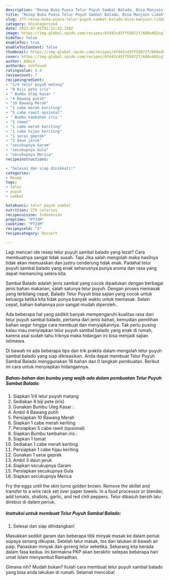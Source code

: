 ```yaml
---
description: "Resep Buka Puasa Telur Puyuh Sambal Balado, Bisa Manjain Lidah"
title: "Resep Buka Puasa Telur Puyuh Sambal Balado, Bisa Manjain Lidah"
slug: 277-resep-buka-puasa-telur-puyuh-sambal-balado-bisa-manjain-lidah
category: Uncategorized
date: 2022-07-01T02:12:52.258Z
image: https://img-global.cpcdn.com/recipes/6fd42cd3ff55072f/680x482cq70/telur-puyuh-sambal-balado-foto-resep-utama.jpg
hideToc: false
enableToc: true
enableTocContent: false
thumbnail: https://img-global.cpcdn.com/recipes/6fd42cd3ff55072f/680x482cq70/telur-puyuh-sambal-balado-foto-resep-utama.jpg
cover: https://img-global.cpcdn.com/recipes/6fd42cd3ff55072f/680x482cq70/telur-puyuh-sambal-balado-foto-resep-utama.jpg
author: Admin
authorAv: notfound
ratingvalue: 4.4
reviewcount: 7
recipeingredient:
- "1/4 telur puyuh matang"
- "8 biji pete iris"
- " Bumbu Uleg Kasar "
- "4 Bawang putih"
- "10 Bawang Merah"
- "1 cabe merah keriting"
- "5 cabe rawit opsional"
- " Bumbu tambahan iris "
- "1 tomat"
- "1 cabe merah keriting"
- "1 cabe hijau keriting"
- "1 serai geprek"
- "3 daun jeruk"
- "secukupnya Garam"
- "secukupnya Gula"
- "secukupnya Merica"
recipeinstructions:

- "Selesai dan siap dinikmati!"
categories:
- Resep
tags:
- telur
- puyuh
- sambal

katakunci: telur puyuh sambal 
nutrition: 276 calories
recipecuisine: Indonesian
preptime: "PT33M"
cooktime: "PT33M"
recipeyield: "2"
recipecategory: Dessert

---
```



Lagi mencari ide resep telur puyuh sambal balado yang lezat? Cara membuatnya sangat tidak susah. Tapi Jika salah mengolah maka hasilnya tidak akan memuaskan dan justru cenderung tidak enak. Padahal telur puyuh sambal balado yang enak seharusnya punya aroma dan rasa yang dapat memancing selera kita.


Sambal Balado adalah jenis sambal yang cocok dipadukan dengan berbagai jenis bahan makanan, salah satunya telur puyuh. Dengan proses memasak yang terbilang cepat, Balado Telur Puyuh bisa sajian yang cocok untuk keluarga ketika kita tidak punya banyak waktu untuk memasak. Selain cepat, bahan-bahannya pun sangat mudah diperoleh..

Ada beberapa hal yang sedikit banyak mempengaruhi kualitas rasa dari telur puyuh sambal balado, pertama dari jenis bahan, kemudian pemilihan bahan segar hingga cara membuat dan menyajikannya. Tak perlu pusing kalau mau menyiapkan telur puyuh sambal balado yang enak di rumah, karena asal sudah tahu triknya maka hidangan ini bisa menjadi sajian istimewa.


Di bawah ini ada beberapa tips dan trik praktis dalam mengolah telur puyuh sambal balado yang siap dikreasikan. Anda dapat membuat Telur Puyuh Sambal Balado menggunakan 16 bahan dan 0 langkah pembuatan. Berikut ini cara untuk menyiapkan hidangannya.

<!--inarticleads1-->

##### Bahan-bahan dan bumbu yang wajib ada dalam pembuatan Telur Puyuh Sambal Balado:

1. Siapkan 1/4 telur puyuh matang
1. Sediakan 8 biji pete (iris)
1. Gunakan  Bumbu Uleg Kasar :
1. Ambil 4 Bawang putih
1. Persiapkan 10 Bawang Merah
1. Siapkan 1 cabe merah keriting
1. Persiapkan 5 cabe rawit (opsional)
1. Siapkan  Bumbu tambahan iris :
1. Siapkan 1 tomat
1. Sediakan 1 cabe merah keriting
1. Persiapkan 1 cabe hijau keriting
1. Gunakan 1 serai geprek
1. Ambil 3 daun jeruk
1. Siapkan secukupnya Garam
1. Persiapkan secukupnya Gula
1. Siapkan secukupnya Merica


Fry the eggs until the skin turns golden brown. Remove the skillet and transfer to a wire rack set over paper towels. In a food processor or blender, add tomato, shallots, garlic, and red chili peppers. Telur dibasuh bersih lalu direbus di dalam periuk. 

<!--inarticleads2-->

##### Instruksi untuk membuat Telur Puyuh Sambal Balado:


1. Selesai dan siap dihidangkan!

Masukkan sedikit garam dan beberapa titik minyak masak ke dalam periuk supaya senang dikupas. Setelah telur masak, tos dan lalukan di bawah air paip. Panaskan minyak dan goreng telur seketika. Sekarang kita berada dalam fasa kedua. Ini bermakna PKP akan berakhir selepas beberapa hari umat Islam menyambut Ramadhan. 

Gimana nih? Mudah bukan? Itulah cara membuat telur puyuh sambal balado yang bisa anda lakukan di rumah. Selamat mencoba!
